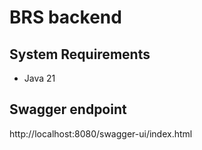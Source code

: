# BRS backend

## System Requirements
 - Java 21



## Swagger endpoint

http://localhost:8080/swagger-ui/index.html

